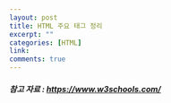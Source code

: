 ```yaml
---
layout: post
title: HTML 주요 태그 정리
excerpt: ""
categories: [HTML]
link:
comments: true
---
```


##### 참고 자료 : https://www.w3schools.com/
